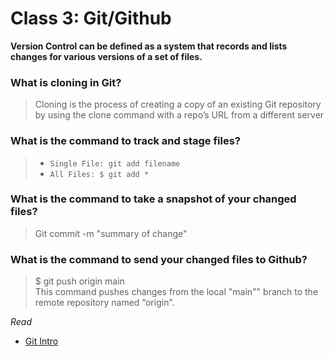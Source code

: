 #  Class 3: Git/Github

**Version Control can be defined as a system that records and lists changes for various
versions of a set of files.**

### What is cloning in Git?

> Cloning is the process of creating a copy of an existing Git repository by using the clone command with a repo’s URL from a different server

### What is the command to track and stage files?

>- `Single File: git add filename`
>- `All Files: $ git add * `

### What is the command to take a snapshot of your changed files?
 
> Git commit -m "summary of change"



### What is the command to send your changed files to Github?

> $ git push origin main <br>
This command pushes changes from the local "main"" branch to the remote repository named “origin”.

*Read*
- [Git Intro](https://blog.udemy.com/git-tutorial-a-comprehensive-guide/)
